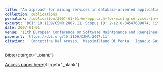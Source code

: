 ```yaml
---
title: "An approach for mining services in database-oriented applications"
collection: publications
permalink: /publication/2007-01-01-An-approach-for-mining-services-in-database-oriented-applications
excerpt: 'DOI: 10.1109/CSMR.2007.11, Scopus ID: 2-s2.0-34547689074, Cited by: 19'
date: 2007-01-01
venue: '11th European Conference on Software Maintenance and Reengineering, Software Evolution in Complex Software Intensive Systems, CSMR 2007, 21-23 March 2007, Amsterdam, The Netherlands'
paperurl: 'https://doi.org/10.1109/CSMR.2007.11'
citation: ' Concettina Del Grosso,  Massimiliano Di Penta,  Ignacio Guzman, &quot;An approach for mining services in database-oriented applications.&quot; 11th European Conference on Software Maintenance and Reengineering, Software Evolution in Complex Software Intensive Systems, CSMR 2007, 21-23 March 2007, Amsterdam, The Netherlands, 2007.'
---
```

[Bibtex](https://dblp.org/rec/bib/conf/csmr/GrossoPG07){:target="_blank"}

[Access paper here](https://doi.org/10.1109/CSMR.2007.11){:target="_blank"}
